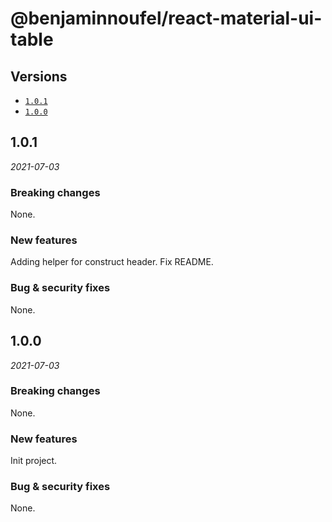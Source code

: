 # @benjaminnoufel/react-material-ui-table

## Versions

- [`1.0.1`](#101)
- [`1.0.0`](#100)

## 1.0.1

*2021-07-03*

### Breaking changes

None.

### New features

Adding helper for construct header.
Fix README.

### Bug & security fixes

None.

## 1.0.0

*2021-07-03*

### Breaking changes

None.

### New features

Init project.

### Bug & security fixes

None.

